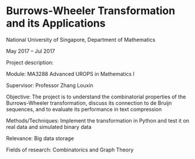 # Burrows-Wheeler Transformation and its Applications

National University of Singapore, Department of Mathematics

May 2017 – Jul 2017

Project description:

Module: MA3288 Advanced UROPS in Mathematics I

Supervisor: Professor Zhang Louxin

Objective: The project is to understand the combinatorial properties of the Burrows-Wheeler transformation, discuss its connection to de Bruijn sequences, and to evaluate its performance in text compression

Methods/Techniques: Implement the transformation in Python and test it on real data and simulated binary data

Relevance: Big data storage

Fields of research: Combinatorics and Graph Theory
